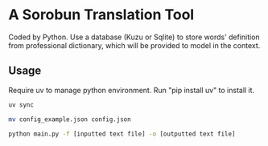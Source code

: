 # A Sorobun Translation Tool

Coded by Python. Use a database (Kuzu or Sqlite) to store words' definition from professional dictionary, which will be provided to model in the context.

## Usage

Require uv to manage python environment. Run "pip install uv" to install it.

```sh
uv sync

mv config_example.json config.json

python main.py -f [inputted text file] -o [outputted text file]
```
